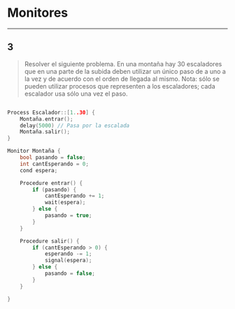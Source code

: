 
# Monitores

---
## 3
> Resolver el siguiente problema. En una montaña hay 30 escaladores que en una parte de la subida deben utilizar un único paso de a uno a la vez y de acuerdo con el orden de llegada al mismo. Nota: sólo se pueden utilizar procesos que representen a los escaladores; cada escalador usa sólo una vez el paso.

```c

Process Escalador::[1..30] {
	Montaña.entrar();
	delay(5000) // Pasa por la escalada
	Montaña.salir();
}

Monitor Montaña {
	bool pasando = false;
	int cantEsperando = 0;
	cond espera;

	Procedure entrar() {
		if (pasando) {
			cantEsperando += 1;
			wait(espera);
		} else {
			pasando = true;
		}
	}

	Procedure salir() {
		if (cantEsperando > 0) {
			esperando -= 1;
			signal(espera);
		} else {
			pasando = false;
		}
	}

}
```